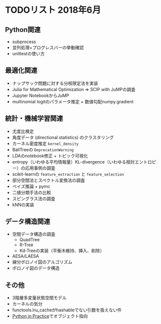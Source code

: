 # TODOリスト 2018年6月

## Python関連
- subprocess
- 並列処理+プログレスバーの挙動確認
- unittestの使い方

## 最適化関連
- ナップサック問題に対する分枝限定法を実装
- Julia for Mathematical Optimization => SCIP with JuMPの調査
- Jupyter NotebookからJuMP
- multinomial logitのパラメータ推定 + 数値勾配numpy.gradient

## 統計・機械学習関連
- 尤度比検定
- 角度データ (directional statistics) のクラスタリング
- カーネル密度推定 `kernel_density`
- BallTreeの `DeprecationWarning`
- LDAのnotebook修正 + トピック可視化
- entropy（いわゆる平均情報量）KL-divergence（いわゆる相対エントロピー）の応用事例の調査
- scikit-learnの `feature_extraction` と `feature_selection`
- 部分空間法とスペクトル変換法の調査
- ベイズ推論 + pymc
- 二値分類手法の比較
- スピングラス法の調査
- kNNの実装

## データ構造関連
- 空間データ構造の調査
	- QuadTree
	- R-Tree
	- Kd-Treeの実装（平衡木維持、挿入、削除）
- AESA/LAESA
- 線分ボロノイ図のアルゴリズム
- ボロノイ図のデータ構造

## その他
- 3階層多変量状態空間モデル
- カーネルの気分
- functools.lru_cacheがhashableでない引数を扱えない件
- [Python in Practice](https://doc.lagout.org/programmation/python/Python%20in%20Practice_%20Create%20Better%20Programs%20using%20Concurrency%2C%20Libraries%2C%20and%20Patterns%20%5BSummerfield%202013-08-29%5D.pdf)でオブジェクト指向
